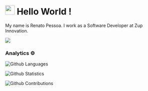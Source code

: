 
<h1><img src="https://emojis.slackmojis.com/emojis/images/1531849430/4246/blob-sunglasses.gif?1531849430" width="30"/> Hello World ! </h1>


My name is Renato Pessoa. I work as a Software Developer at Zup Innovation.

![](http://estruyf-github.azurewebsites.net/api/VisitorHit?user=pessoas&repo=pessoas&countColorcountColor)

### Analytics ⚙️

![Github Languages](https://github-readme-stats.vercel.app/api/top-langs/?username=pessoas&layout=compact&count_private=true&theme=synthwave&langs_count=10)

![Github Statistics](https://github-readme-stats.vercel.app/api/?username=pessoas&count_private=true&show_icons=true&theme=synthwave)

![Github Contributions](https://github-readme-streak-stats.herokuapp.com/?user=pessoas&hide_border=true&theme=synthwave)
